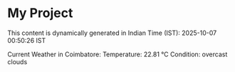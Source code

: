 # My Project

This content is dynamically generated in Indian Time (IST): 2025-10-07 00:50:26 IST


Current Weather in Coimbatore:
Temperature: 22.81 °C
Condition: overcast clouds
